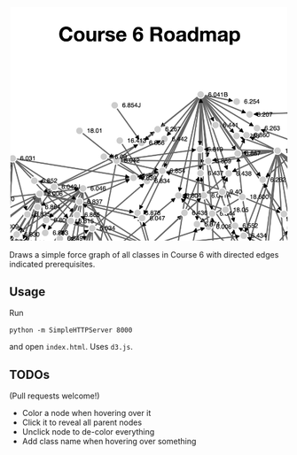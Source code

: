<!--# Course 6 Roadmap v0
-->
<p align="center">
  <img src=img/course-6-roadmap.png alt="Course 6 Roadmap" width="500px"/>
</p>

Draws a simple force graph of all classes in Course 6 with directed edges indicated prerequisites.

## Usage

Run

```
python -m SimpleHTTPServer 8000
```

and open `index.html`.  Uses `d3.js`.

## TODOs

(Pull requests welcome!)

* Color a node when hovering over it
* Click it to reveal all parent nodes
* Unclick node to de-color everything
* Add class name when hovering over something
